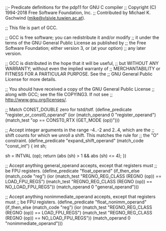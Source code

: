 ;;- Predicate definitions for the pdp11 for GNU C compiler
;; Copyright (C) 1994-2018 Free Software Foundation, Inc.
;; Contributed by Michael K. Gschwind (mike@vlsivie.tuwien.ac.at).

;; This file is part of GCC.

;; GCC is free software; you can redistribute it and/or modify
;; it under the terms of the GNU General Public License as published by
;; the Free Software Foundation; either version 3, or (at your option)
;; any later version.

;; GCC is distributed in the hope that it will be useful,
;; but WITHOUT ANY WARRANTY; without even the implied warranty of
;; MERCHANTABILITY or FITNESS FOR A PARTICULAR PURPOSE.  See the
;; GNU General Public License for more details.

;; You should have received a copy of the GNU General Public License
;; along with GCC; see the file COPYING3.  If not see
;; <http://www.gnu.org/licenses/>.

;; Match CONST_DOUBLE zero for tstd/tstf.
(define_predicate "register_or_const0_operand"
  (ior (match_operand 0 "register_operand")
       (match_test "op == CONST0_RTX (GET_MODE (op))")))

;; Accept integer arguments in the range -4..-2 and 2..4, which are the
;; shift counts for which we unroll a shift.  This matches the rule for
;; the "O" constraint.
(define_predicate "expand_shift_operand"
  (match_code "const_int")
{
  int sh;

  sh = INTVAL (op);
  return (abs (sh) > 1 && abs (sh) <= 4);
})

;; Accept anything general_operand accepts, except that registers must
;; be FPU registers.
(define_predicate "float_operand"
  (if_then_else (match_code "reg")
		(ior 
		 (match_test "REGNO_REG_CLASS (REGNO (op)) == LOAD_FPU_REGS")
		 (match_test "REGNO_REG_CLASS (REGNO (op)) == NO_LOAD_FPU_REGS"))
		(match_operand 0 "general_operand")))

;; Accept anything nonimmediate_operand accepts, except that registers must
;; be FPU registers.
(define_predicate "float_nonimm_operand"
  (if_then_else (match_code "reg")
		(ior 
		 (match_test "REGNO_REG_CLASS (REGNO (op)) == LOAD_FPU_REGS")
		 (match_test "REGNO_REG_CLASS (REGNO (op)) == NO_LOAD_FPU_REGS"))
		(match_operand 0 "nonimmediate_operand")))
